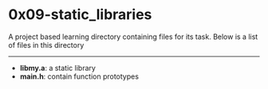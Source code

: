 # 0x09-static_libraries
A project based learning directory containing files for its task.
Below is a list of files in this directory

---
- **libmy.a**: a static library
- **main.h**: contain function prototypes
